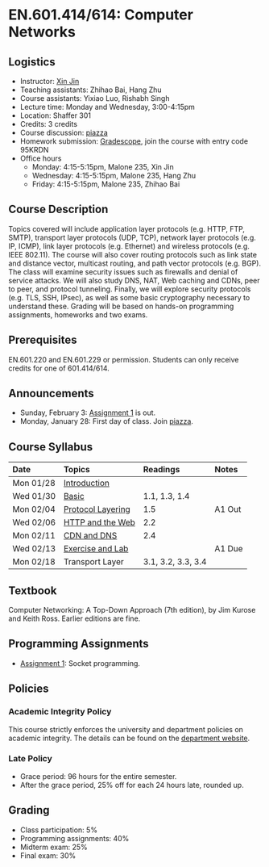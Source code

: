 # EN.601.414/614: Computer Networks

## Logistics

- Instructor: [Xin Jin](http://www.cs.jhu.edu/~xinjin/)
- Teaching assistants: Zhihao Bai, Hang Zhu
- Course assistants: Yixiao Luo, Rishabh Singh
- Lecture time: Monday and Wednesday, 3:00-4:15pm
- Location: Shaffer 301
- Credits: 3 credits
- Course discussion: [piazza](https://piazza.com/jhu/spring2019/en601414614)
- Homework submission: [Gradescope](https://www.gradescope.com/), join the course with entry code 95KRDN
- Office hours
  - Monday: 4:15-5:15pm, Malone 235, Xin Jin
  - Wednesday: 4:15-5:15pm, Malone 235, Hang Zhu
  - Friday: 4:15-5:15pm, Malone 235, Zhihao Bai

## Course Description

Topics covered will include application layer protocols (e.g. HTTP, FTP, SMTP), transport layer protocols (UDP, TCP), network layer protocols (e.g. IP, ICMP), link layer protocols (e.g. Ethernet) and wireless protocols (e.g. IEEE 802.11). The course will also cover routing protocols such as link state and distance vector, multicast routing, and path vector protocols (e.g. BGP). The class will examine security issues such as firewalls and denial of service attacks. We will also study DNS, NAT, Web caching and CDNs, peer to peer, and protocol tunneling. Finally, we will explore security protocols (e.g. TLS, SSH, IPsec), as well as some basic cryptography necessary to understand these. Grading will be based on hands-on programming assignments, homeworks and two exams.

## Prerequisites

EN.601.220 and EN.601.229 or permission. Students can only receive credits for one of 601.414/614.

## Announcements

- Sunday, February 3: [Assignment 1](https://github.com/xinjin/course-net-assignment/tree/master/assignment1) is out.
- Monday, January 28: First day of class. Join [piazza](https://piazza.com/jhu/spring2019/en601414614).

## Course Syllabus

| Date    | Topics  | Readings | Notes   |
| :------ | :------ | :------  | :------ |
| Mon 01/28 | [Introduction](slides/lec01_introduction.pptx) | | |
| Wed 01/30 | [Basic](slides/lec02_basic.pptx) | 1.1, 1.3, 1.4 | |
| Mon 02/04 | [Protocol Layering](slides/lec03_layering.pptx) | 1.5 | A1 Out |
| Wed 02/06 | [HTTP and the Web](slides/lec04_web.pptx) | 2.2 | |
| Mon 02/11 | [CDN and DNS](slides/lec05_cdn.pptx) | 2.4 | |
| Wed 02/13 | [Exercise and Lab](slides/lab01.pptx) | | A1 Due |
| Mon 02/18 | Transport Layer | 3.1, 3.2, 3.3, 3.4 | |


## Textbook

Computer Networking: A Top-Down Approach (7th edition), by Jim Kurose and Keith Ross. Earlier editions are fine.

## Programming Assignments

- [Assignment 1](https://github.com/xinjin/course-net-assignment/tree/master/assignment1): Socket programming.


## Policies

### Academic Integrity Policy

This course strictly enforces the university and department policies on academic integrity. The details can be found on the [department website](https://www.cs.jhu.edu/academic-integrity-code/).

### Late Policy

- Grace period: 96 hours for the entire semester.
- After the grace period, 25% off for each 24 hours late, rounded up.

## Grading

- Class participation: 5%
- Programming assignments: 40%
- Midterm exam: 25%
- Final exam: 30%
